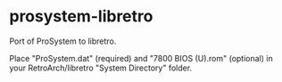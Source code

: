 prosystem-libretro
==================

Port of ProSystem to libretro.

Place "ProSystem.dat" (required) and "7800 BIOS (U).rom" (optional) in your RetroArch/libretro "System Directory" folder.